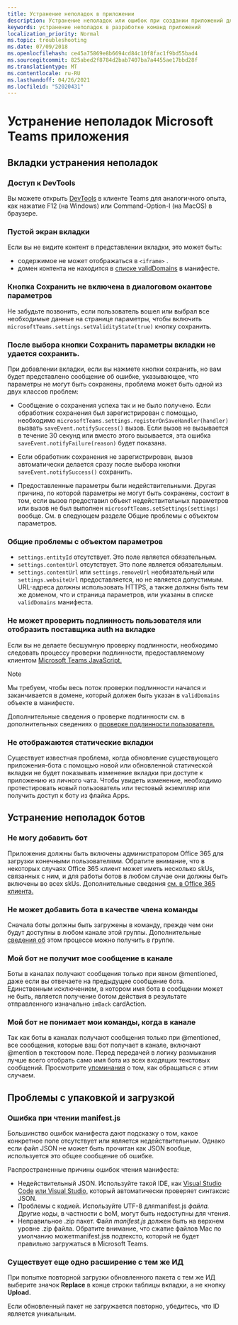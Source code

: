 ```yaml
---
title: Устранение неполадок в приложении
description: Устранение неполадок или ошибок при создании приложений для Microsoft Teams
keywords: устранение неполадок в разработке команд приложений
localization_priority: Normal
ms.topic: troubleshooting
ms.date: 07/09/2018
ms.openlocfilehash: ce45a75869e8b6694cd84c10f8fac1f9bd55bad4
ms.sourcegitcommit: 825abed2f8784d2bab7407ba7a4455ae17bbd28f
ms.translationtype: MT
ms.contentlocale: ru-RU
ms.lasthandoff: 04/26/2021
ms.locfileid: "52020431"
---
```

# <a name="troubleshoot-your-microsoft-teams-app"></a>Устранение неполадок Microsoft Teams приложения

## <a name="troubleshooting-tabs"></a>Вкладки устранения неполадок

### <a name="accessing-the-devtools"></a>Доступ к DevTools

Вы можете открыть [DevTools](~/tabs/how-to/developer-tools.md) в клиенте Teams для аналогичного опыта, как нажатие F12 (на Windows) или Command-Option-I (на MacOS) в браузере.

### <a name="blank-tab-screen"></a>Пустой экран вкладки

Если вы не видите контент в представлении вкладки, это может быть:

* содержимое не может отображаться в `<iframe>` .
* домен контента не находится в [списке validDomains](~/resources/schema/manifest-schema.md#validdomains) в манифесте.

### <a name="the-save-button-isnt-enabled-on-the-settings-dialog"></a>Кнопка Сохранить не включена в диалоговом окантове параметров

Не забудьте позвонить, если пользователь вошел или выбрал все необходимые данные на странице параметры, чтобы включить `microsoftTeams.settings.setValidityState(true)` кнопку сохранить.

### <a name="after-selecting-the-save-button-the-tab-settings-cannot-be-saved"></a>После выбора кнопки Сохранить параметры вкладки не удается сохранить.

При добавлении вкладки, если вы нажмете кнопки сохранить, но вам будет представлено сообщение об ошибке, указывающее, что параметры не могут быть сохранены, проблема может быть одной из двух классов проблем:

* Сообщение о сохранения успеха так и не было получено. Если обработник сохранения был зарегистрирован с помощью, необходимо `microsoftTeams.settings.registerOnSaveHandler(handler)` вызвать `saveEvent.notifySuccess()` вызов. Если вызов не вызывается в течение 30 секунд или вместо этого вызывается, эта ошибка `saveEvent.notifyFailure(reason)` будет показана.

* Если обработник сохранения не зарегистрирован, вызов автоматически делается сразу после выбора кнопки `saveEvent.notifySuccess()` сохранить.

* Предоставленные параметры были недействительными. Другая причина, по которой параметры не могут быть сохранены, состоит в том, если вызов предоставил объект недействительных параметров или вызов не был выполнен `microsoftTeams.setSettings(settings)` вообще. См. в следующем разделе Общие проблемы с объектом параметров.

### <a name="common-problems-with-the-settings-object"></a>Общие проблемы с объектом параметров

* `settings.entityId` отсутствует. Это поле является обязательным.
* `settings.contentUrl` отсутствует. Это поле является обязательным.
* `settings.contentUrl` или `settings.removeUrl` необязательный или `settings.websiteUrl` предоставляется, но не является допустимым. URL-адреса должны использовать HTTPS, а также должны быть тем же доменом, что и страница параметров, или указаны в списке `validDomains` манифеста.

### <a name="cant-authenticate-the-user-or-display-your-auth-provider-in-your-tab"></a>Не может проверить подлинность пользователя или отобразить поставщика auth на вкладке

Если вы не делаете бесшумную проверку подлинности, необходимо следовать процессу проверки подлинности, предоставляемому клиентом [Microsoft Teams JavaScript.](/javascript/api/overview/msteams-client.md)

> [!NOTE]
>Мы требуем, чтобы весь поток проверки подлинности начался и заканчивается в домене, который должен быть указан в `validDomains` объекте в манифесте.

Дополнительные сведения о проверке подлинности см. в дополнительных сведениях о [проверке подлинности пользователя.](~/concepts/authentication/authentication.md)

### <a name="static-tabs-not-showing-up"></a>Не отображаются статические вкладки

Существует известная проблема, когда обновление существующего приложения-бота с помощью новой или обновленной статической вкладки не будет показывать изменение вкладки при доступе к приложению из личного чата.  Чтобы увидеть изменение, необходимо протестировать новый пользователь или тестовый экземпляр или получить доступ к боту из флайка Apps.

## <a name="troubleshooting-bots"></a>Устранение неполадок ботов

### <a name="cant-add-my-bot"></a>Не могу добавить бот

Приложения должны быть включены администратором Office 365 для загрузки конечными пользователями. Обратите внимание, что в некоторых случаях Office 365 клиент может иметь несколько skUs, связанных с ним, и для работы ботов в любом случае они должны быть включены во всех skUs. Дополнительные сведения [см. в Office 365 клиента.](~/concepts/build-and-test/prepare-your-o365-tenant.md)

### <a name="cant-add-bot-as-a-member-of-a-team"></a>Не может добавить бота в качестве члена команды

Сначала боты должны быть загружены в команду, прежде чем они будут доступны в любом канале этой группы. Дополнительные [сведения об](~/concepts/deploy-and-publish/apps-upload.md) этом процессе можно получить в группе.

### <a name="my-bot-doesnt-get-my-message-in-a-channel"></a>Мой бот не получит мое сообщение в канале

Боты в каналах получают сообщения только при явном @mentioned, даже если вы отвечаете на предыдущее сообщение бота. Единственным исключением, в котором имя бота в сообщении может не быть, является получение ботом действия в результате отправленного изначально `imBack` cardAction.

### <a name="my-bot-doesnt-understand-my-commands-when-in-a-channel"></a>Мой бот не понимает мои команды, когда в канале

Так как боты в каналах получают сообщения только при @mentioned, все сообщения, которые ваш бот получает в канале, включают @mention в текстовом поле. Перед передачей в логику размыкания лучше всего отобрать само имя бота из всех входящих текстовых сообщений. Просмотрите [упоминания](../bots/how-to/conversations/channel-and-group-conversations.md#work-with-mentions) о том, как обращаться с этим случаем.

## <a name="issues-with-packaging-and-uploading"></a>Проблемы с упаковкой и загрузкой

### <a name="error-while-reading-manifestjson"></a>Ошибка при чтении manifest.js

Большинство ошибок манифеста дают подсказку о том, какое конкретное поле отсутствует или является недействительным. Однако если файл JSON не может быть прочитан как JSON вообще, используется это общее сообщение об ошибке.

Распространенные причины ошибок чтения манифеста:

* Недействительный JSON. Используйте такой IDE, как [Visual Studio Code](https://code.visualstudio.com) [или Visual Studio,](https://www.visualstudio.com/vs/) который автоматически проверяет синтаксис JSON.
* Проблемы с кодией. Используйте UTF-8 дляmanifest.js *файла.* Другие коды, в частности с boM, могут быть недоступны для чтения.
* Неправильное .zip пакет. Файл *manifest.js* должен быть на верхнем уровне .zip файла. Обратите внимание, что сжатие файлов Mac по умолчанию можетmanifest.jsв подтексто, который не будет правильно загружаться в Microsoft Teams. 

### <a name="another-extension-with-same-id-exists"></a>Существует еще одно расширение с тем же ИД

При попытке повторной загрузки обновленного пакета с тем же ИД выберите значок **Replace** в конце строки таблицы вкладки, а не кнопку **Upload.**

Если обновленный пакет не загружается повторно, убедитесь, что ID является уникальным.

